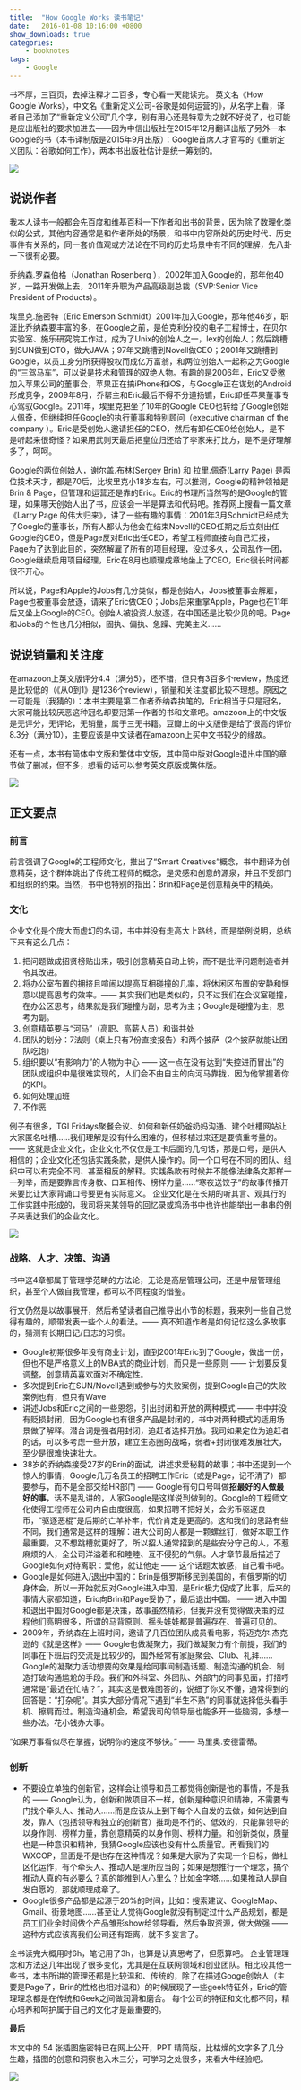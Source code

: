 ```yaml
---
title:  "How Google Works 读书笔记"
date:   2016-01-08 10:16:00 +0800
show_downloads: true
categories: 
    - booknotes
tags:
    - Google
---
```


书不厚，三百页，去掉注释才二百多，专心看一天能读完。
英文名《How Google Works》，中文名《重新定义公司-谷歌是如何运营的》，从名字上看，译者自己添加了“重新定义公司”几个字，别有用心还是特意为之就不好说了，也可能是应出版社的要求加进去——因为中信出版社在2015年12月翻译出版了另外一本Google的书（本书译制版是2015年9月出版）：Google首席人才官写的《重新定义团队：谷歌如何工作》，两本书出版社估计是统一筹划的。

![](http://uisdc.qiniudn.com/wp-content/uploads/2014/11/how-google-works-1.jpg)

## 说说作者

我本人读书一般都会先百度和维基百科一下作者和出书的背景，因为除了数理化类似的公式，其他内容通常是和作者所处的场景，和书中内容所处的历史时代、历史事件有关系的，同一套价值观或方法论在不同的历史场景中有不同的理解，先八卦一下很有必要。

乔纳森.罗森伯格（Jonathan Rosenberg ），2002年加入Google的，那年他40岁，一路开发做上去，2011年升职为产品高级副总裁（SVP:Senior Vice President of Products）。

埃里克.施密特（Eric Emerson Schmidt）2001年加入Google，那年他46岁，职涯比乔纳森要丰富的多，在Google之前，是伯克利分校的电子工程博士，在贝尔实验室、施乐研究院工作过，成为了Unix的创始人之一，lex的创始人；然后跳槽到SUN做到CTO，做大JAVA；97年又跳槽到Novell做CEO；2001年又跳槽到Google，以员工身分所获得股权而成亿万富翁，和两位创始人一起称之为Google的“三驾马车”，可以说是技术和管理的双绝人物。有趣的是2006年，Eric又受邀加入苹果公司的董事会，苹果正在搞iPhone和iOS，与Google正在谋划的Android形成竞争，2009年8月，乔帮主和Eric最后不得不分道扬镳，Eric卸任苹果董事专心驾驭Google。2011年，埃里克把坐了10年的Google CEO也转给了Google创始人佩奇，但继续担任Google的执行董事和特别顾问（executive chairman of the company ）。Eric是受创始人邀请担任的CEO，然后有卸任CEO给创始人，是不是听起来很奇怪？如果用武则天最后把皇位归还给了李家来打比方，是不是好理解多了，呵呵。

Google的两位创始人，谢尔盖.布林(Sergey Brin) 和 拉里.佩奇(Larry Page) 是两位技术天才，都是70后，比埃里克小18岁左右，可以推测，Google的精神领袖是Brin & Page，但管理和运营还是靠的Eric。Eric的书理所当然写的是Google的管理，如果哪天创始人出了书，应该会一半是算法和代码吧。推荐网上搜看一篇文章《Larry Page 的伟大归来》，讲了一些有趣的事情：2001年3月Schmidt已经成为了Google的董事长，所有人都认为他会在结束Novell的CEO任期之后立刻出任Google的CEO，但是Page反对Eric出任CEO，希望工程师直接向自己汇报，Page为了达到此目的，突然解雇了所有的项目经理，没过多久，公司乱作一团，Google继续启用项目经理，Eric在8月也顺理成章地坐上了CEO，Eric很长时间都很不开心。

所以说，Page和Apple的Jobs有几分类似，都是创始人，Jobs被董事会解雇，Page也被董事会放逐，请来了Eric做CEO；Jobs后来重掌Apple，Page也在11年后又坐上Google的CEO。创始人被投资人放逐，在中国还是比较少见的吧。Page和Jobs的个性也几分相似，固执、偏执、急躁、完美主义……

## 说说销量和关注度

在amazoon上英文版评分4.4（满分5），还不错，但只有3百多个review，热度还是比较低的（《从0到1》是1236个review），销量和关注度都比较不理想。原因之一可能是（我猜的）：本书主要是第二作者乔纳森执笔的，Eric相当于只是冠名，大家可能比较厌恶这种冠名却要冠第一作者的书和文章吧。amazoon上的中文版是无评分，无评论，无销量，属于三无书籍。豆瓣上的中文版倒是给了很高的评价8.3分（满分10），主要应该是中文读者在amazoon上买中文书较少的缘故。

还有一点，本书有简体中文版和繁体中文版，其中简中版对Google退出中国的章节做了删减，但不多，想看的话可以参考英文原版或繁体版。

![](http://uisdc.qiniudn.com/wp-content/uploads/2014/11/20141105133017_91616.jpg)

## 正文要点

### 前言

前言强调了Google的工程师文化，推出了“Smart Creatives”概念，书中翻译为创意精英，这个群体跳出了传统工程师的概念，是灵感和创意的源泉，并且不受部门和组织的约束。当然，书中也特别的指出：Brin和Page是创意精英中的精英。

### 文化

企业文化是个庞大而虚幻的名词，书中并没有走高大上路线，而是举例说明，总结下来有这么几点：

1. 把问题做成招贤榜贴出来，吸引创意精英自动上钩，而不是批评问题制造者并令其改进。
2. 将办公室布置的拥挤且喧闹以提高互相碰撞的几率，将休闲区布置的安静和惬意以提高思考的效率。—— 其实我们也是类似的，只不过我们在会议室碰撞，在办公区思考，结果就是我们碰撞为副，思考为主；Google是碰撞为主，思考为副。
3. 创意精英要与“河马”（高职、高薪人员）和谐共处
4. 团队的划分：7法则（桌上只有7份直接报告）和两个披萨（2个披萨就能让团队吃饱）
5. 组织要以“有影响力”的人物为中心 —— 这一点在没有达到“失控进而冒出”的团队或组织中是很难实现的，人们会不由自主的向河马靠拢，因为他掌握着你的KPI。
6. 如何处理加班
7. 不作恶

例子有很多，TGI Fridays聚餐会议、如何和新任奶爸奶妈沟通、建个吐槽网站让大家匿名吐槽……我们理解是没有什么困难的，但移植过来还是要慎重考量的。—— 这就是企业文化，企业文化不仅仅是工卡后面的几句话，那是口号，是供人相信的；企业文化还包括实践条款，是供人操作的。同一个口号在不同的团队、组织中可以有完全不同、甚至相反的解释。实践条款有时候并不能像法律条文那样一一列举，而是要靠言传身教、口耳相传、榜样力量……“寒夜送饺子”的故事传播开来要比让大家背诵口号要更有实际意义。
企业文化是在长期的听其言、观其行的工作实践中形成的，我司将来某领导的回忆录或鸡汤书中也许也能举出一串串的例子来表达我们的企业文化。

![](http://uisdc.qiniudn.com/wp-content/uploads/2014/11/20141105134244_50276.jpg)

### 战略、人才、决策、沟通

书中这4章都属于管理学范畴的方法论，无论是高层管理公司，还是中层管理组织，甚至个人做自我管理，都可以不同程度的借鉴。

行文仍然是以故事展开，然后希望读者自己推导出小节的标题，我来列一些自己觉得有趣的，顺带发表一些个人的看法。—— 真不知道作者是如何记忆这么多故事的，猜测有长期日记/日志的习惯。

* Google初期很多年没有商业计划，直到2001年Eric到了Google，做出一份，但也不是严格意义上的MBA式的商业计划，而只是一些原则 —— 计划要反复调整，创意精英喜欢面对不确定性。
* 多次提到Eric在SUN/Novell遇到或参与的失败案例，提到Google自己的失败案例也有，但只有Wave
* 讲述Jobs和Eric之间的一些恩怨，引出封闭和开放的两种模式 —— 书中并没有贬损封闭，因为Google也有很多产品是封闭的，书中对两种模式的适用场景做了解释。潜台词是强者用封闭，追赶者选择开放。我司如果定位为追赶者的话，可以多考虑一些开放，建立生态圈的战略，弱者+封闭很难发展壮大，至少是很难快速壮大。
* 38岁的乔纳森接受27岁的Brin的面试，讲述求爱秘籍的故事；书中还提到一个惊人的事情，Google几万名员工的招聘工作Eric（或是Page，记不清了）都要参与，而不是全部交给HR部门 —— Google有句口号叫做**招最好的人做最好的事**，话不是乱讲的，人家Google是这样说到做到的。Google的工程师文化使得工程师在公司内自由度很高，如果招聘不把好关，会劣币驱逐良币，“驱逐恶棍”是后期的亡羊补牢，代价肯定是更高的。这和我们的思路有些不同，我们通常是这样的理解：进大公司的人都是一颗螺丝钉，做好本职工作最重要，又不想跳槽就更好了，所以招人通常招到的是些安分守己的人，不惹麻烦的人，全公司洋溢着和和睦睦、互不侵犯的气氛。人才章节最后描述了Google如何对待离职：爱他，就让他走 —— 这个话题太敏感，自己看书吧。
* Google是如何进入/退出中国的：Brin是俄罗斯移民到美国的，有俄罗斯的切身体会，所以一开始就反对Google进入中国，是Eric极力促成了此事，后来的事情大家都知道，Eric向Brin和Page妥协了，最后退出中国。 —— 进入中国和退出中国对Google都是决策，故事虽然精彩，但我并没有觉得做决策的过程他们高明很多，所谓的马背原则、摇头娃娃都是普遍存在、普遍可见的。
* 2009年，乔纳森在上班时间，邀请了几百位团队成员看电影，将迈克尔.杰克逊的《就是这样》—— Google也做凝聚力，我们做凝聚力有个前提，我们的同事在下班后的交流是比较少的，国外经常有家庭聚会、Club、礼拜……Google的凝聚力活动想要的效果是给同事间制造话题、制造沟通的机会、制造打破沟通尴尬的手段。我们和外科室、外团队、外部门的同事见面，打招呼通常是“最近在忙啥？”，其实这是很难回答的，说细了你又不懂，通常得到的回答是：“打杂呢”。其实大部分情况下遇到“半生不熟”的同事就选择低头看手机、擦肩而过。制造沟通机会，希望我司的领导层也能多开一些脑洞，多想一些办法。花小钱办大事。

“如果万事看似尽在掌握，说明你的速度不够快。” —— 马里奥.安德雷蒂。

### 创新

* 不要设立单独的创新官，这样会让领导和员工都觉得创新是他的事情，不是我的 —— Google认为，创新和做项目不一样，创新是种意识和精神，不需要专门找个牵头人、推动人……而是应该从上到下每个人自发的去做，如何达到自发，靠人（包括领导和独立的创新官）推动是不行的、低效的，只能靠领导的以身作则、榜样力量，靠创意精英的以身作则、榜样力量。和创新类似，质量也是一种意识和精神，我猜Google应该也没有什么质量官。再看我们的WXCOP，里面是不是也存在这种情况？如果是大家为了实现一个目标，做社区化运作，有个牵头人、推动人是理所应当的；如果是想推行一个理念，搞个推动人真的有必要么？真的能推到人心里么？比如金字塔……如果推动人是自发自愿的，那就顺理成章了。
* Google很多产品都是起源于20%的时间，比如：搜索建议、GoogleMap、Gmail、街景地图……甚至让人觉得Google就没有制定过什么产品规划，都是员工们业余时间做个产品雏形show给领导看，然后争取资源，做大做强 —— 这种方式应该离我们公司还有距离，就不多妄言了。

全书读完大概用时6h，笔记用了3h，也算是认真思考了，但愿算吧。
企业管理理念和方法这几年出现了很多变化，尤其是在互联网领域和创业团队。相比较其他一些书，本书所讲的管理还都是比较温和、传统的，除了在描述Googe创始人（主要是Page了，Brin的性格也相对温和）的时候展现了一些geek特征外，Eric的管理理念都是在传统和Geek之间做润滑和磨合。
每个公司的特征和文化都不同，精心培养和呵护属于自己的文化才是最重要的。

**最后**

本文中的 54 张插图施密特已在网上公开，PPT 精简版，比枯燥的文字多了几分生趣，插图的创意和洞察也入木三分，可学习之处很多，来看大牛经验吧。

![](http://uisdc.qiniudn.com/wp-content/uploads/2014/11/20141105131816_99936.jpg)
